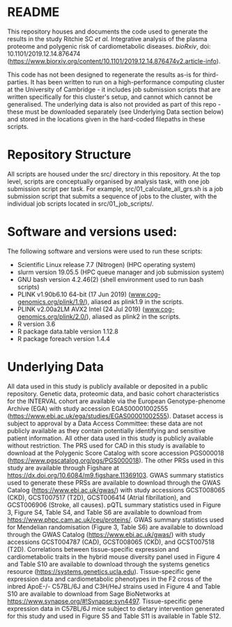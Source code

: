 # README

This repository houses and documents the code used to generate the results in the study Ritchie SC *et al.* Integrative analysis of the plasma proteome and polygenic risk of cardiometabolic diseases. *bioRxiv*, doi: 10.1101/2019.12.14.876474 (https://www.biorxiv.org/content/10.1101/2019.12.14.876474v2.article-info).

This code has not been designed to regenerate the results as-is for third-parties. It has been written to run on a high-performance computing cluster at the University of Cambridge - it includes job submission scripts that are written specifically for this cluster's setup, and cannot which cannot be generalised. The underlying data is also not provided as part of this repo - these must be downloaded separately (see Underlying Data section below) and stored in the locations given in the hard-coded filepaths in these scripts. 

# Repository Structure

All scripts are housed under the src/ directory in this repository. At the top level, scripts are conceptually organised by analysis task, with one job submission script per task. For example, src/01_calculate_all_grs.sh is a job submission script that submits a sequence of jobs to the cluster, with the individual job scripts located in src/01_job_scripts/.

# Software and versions used:

The following software and versions were used to run these scripts:

 - Scientific Linux release 7.7 (Nitrogen) (HPC operating system)
 - slurm version 19.05.5 (HPC queue manager and job submission system)
 - GNU bash version 4.2.46(2) (shell environment used to run bash scripts)
 - PLINK v1.90b6.10 64-bit (17 Jun 2019) (www.cog-genomics.org/plink/1.9/), aliased as plink1.9 in the scripts.
 - PLINK v2.00a2LM AVX2 Intel (24 Jul 2019) (www.cog-genomics.org/plink/2.0/), aliased as plink2 in the scripts.
 - R version 3.6
 - R package data.table version 1.12.8
 - R package foreach version 1.4.4

# Underlying Data

All data used in this study is publicly available or deposited in a public repository. Genetic data, proteomic data, and basic cohort characteristics for the INTERVAL cohort are available via the European Genotype-phenome Archive (EGA) with study accession EGAS00001002555 (https://www.ebi.ac.uk/ega/studies/EGAS00001002555). Dataset access is subject to approval by a Data Access Committee: these data are not publicly available as they contain potentially identifying and sensitive patient information. All other data used in this study is publicly available without restriction. The PRS used for CAD in this study is available to download at the Polygenic Score Catalog with score accession PGS000018 (https://www.pgscatalog.org/pgs/PGS000018). The other PRSs used in this study are available through Figshare at https://dx.doi.org/10.6084/m9.figshare.11369103. GWAS summary statistics used to generate these PRSs are available to download through the GWAS Catalog (https://www.ebi.ac.uk/gwas/) with study accessions GCST008065 (CKD), GCST007517 (T2D), GCST006414 (Atrial fibrillation), and GCST006906 (Stroke, all causes). pQTL summary statistics used in Figure 3, Figure S4, Table S4, and Table S6 are available to download from https://www.phpc.cam.ac.uk/ceu/proteins/. GWAS summary statistics used for Mendelian randomisation (Figure 3, Table S6) are available to download through the GWAS Catalog (https://www.ebi.ac.uk/gwas/) with study accessions GCST004787 (CAD), GCST008065 (CKD), and GCST007518 (T2D). Correlations between tissue-specific expression and cardiometabolic traits in the hybrid mouse diversity panel used in Figure 4 and Table S10 are available to download through the systems genetics resource (https://systems.genetics.ucla.edu). Tissue-specific gene expression data and cardiometabolic phenotypes in the F2 cross of the inbred ApoE-/- C57BL/6J and C3H/HeJ strains used in Figure 4 and Table S10 are available to download from Sage BioNetworks at https://www.synapse.org/#!Synapse:syn4497. Tissue-specific gene expression data in C57BL/6J mice subject to dietary intervention generated for this study and used in Figure S5 and Table S11 is available in Table S12.
